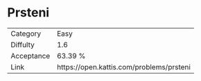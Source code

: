 # Prsteni

<table>
    <tr>
        <td>Category</td>
        <td>Easy</td>
    </tr>
    <tr>
        <td>Diffulty</td>
        <td>1.6</td>
    </tr>
    <tr>
        <td>Acceptance</td>
        <td>63.39 %</td>
    </tr>
    <tr>
        <td>Link</td>
        <td>https://open.kattis.com/problems/prsteni</td>
    </tr>
</table>